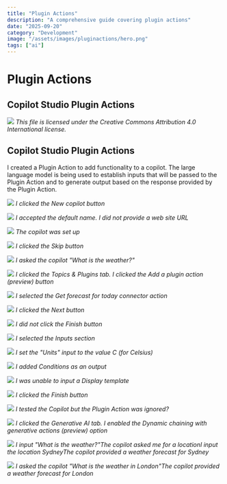 ```yaml
---
title: "Plugin Actions"
description: "A comprehensive guide covering plugin actions"
date: "2025-09-20"
category: "Development"
image: "/assets/images/pluginactions/hero.png"
tags: ["ai"]
---
```


# Plugin Actions

## Copilot Studio Plugin Actions

![](/assets/images/pluginactions/office-365-icon-500x500.png)
*This file is licensed under the Creative Commons Attribution 4.0 International license.*


## Copilot Studio Plugin Actions

I created a Plugin Action to add functionality to a copilot. The large language model is being used to establish inputs that will be passed to the Plugin Action and to generate output based on the response provided by the Plugin Action.

![](/assets/images/pluginactions/screenshot-2024-02-24-at-8.14.55-pm-1836x1066.png)
*I clicked the New copilot button*

![](/assets/images/pluginactions/screenshot-2024-02-24-at-8.15.08-pm-1836x957.png)
*I accepted the default name. I did not provide a web site URL*

![](/assets/images/pluginactions/screenshot-2024-02-24-at-8.15.21-pm-1836x954.png)
*The copilot was set up*

![](/assets/images/pluginactions/screenshot-2024-02-24-at-8.15.40-pm-1836x959.png)
*I clicked the Skip button*

![](/assets/images/pluginactions/screenshot-2024-02-24-at-8.16.12-pm-1836x330.png)
*I asked the copilot "What is the weather?"*

![](/assets/images/pluginactions/screenshot-2024-02-24-at-8.16.36-pm-1836x960.png)
*I clicked the Topics & Plugins tab. I clicked the Add a plugin action (preview) button*

![](/assets/images/pluginactions/screenshot-2024-02-24-at-8.16.54-pm-1836x959.png)
*I selected the Get forecast for today connector action*

![](/assets/images/pluginactions/screenshot-2024-02-24-at-8.17.17-pm-1836x960.png)
*I clicked the Next button*

![](/assets/images/pluginactions/screenshot-2024-02-24-at-8.17.27-pm-1836x956.png)
*I did not click the Finish button*

![](/assets/images/pluginactions/screenshot-2024-02-24-at-8.17.43-pm-1836x956.png)
*I selected the Inputs section*

![](/assets/images/pluginactions/screenshot-2024-02-24-at-8.18.06-pm-1836x959.png)
*I set the "Units" input to the value C (for Celsius)*

![](/assets/images/pluginactions/screenshot-2024-02-24-at-8.18.33-pm-1836x960.png)
*I added Conditions as an output*

![](/assets/images/pluginactions/screenshot-2024-02-24-at-8.19.29-pm-1836x960.png)
*I was unable to input a Display template*

![](/assets/images/pluginactions/screenshot-2024-02-24-at-8.19.45-pm-1836x960.png)
*I clicked the Finish button*

![](/assets/images/pluginactions/screenshot-2024-02-24-at-8.20.12-pm-1836x954.png)
*I tested the Copilot but the Plugin Action was ignored?*

![](/assets/images/pluginactions/screenshot-2024-02-24-at-8.20.30-pm-1836x955.png)
*I clicked the Generative AI tab. I enabled the Dynamic chaining with generative actions (preview) option*

![](/assets/images/pluginactions/screenshot-2024-02-24-at-8.21.36-pm-1836x960.png)
*I input "What is the weather?"The copilot asked me for a locationI input the location SydneyThe copilot provided a weather forecast for Sydney*

![](/assets/images/pluginactions/screenshot-2024-02-24-at-8.22.13-pm-1836x956.png)
*I asked the copilot "What is the weather in London"The copilot provided a weather forecast for London*
